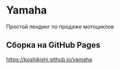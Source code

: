 # Yamaha
Простой лендинг по продаже мотоциклов

## Сборка на GitHub Pages
https://koshikishi.github.io/yamaha